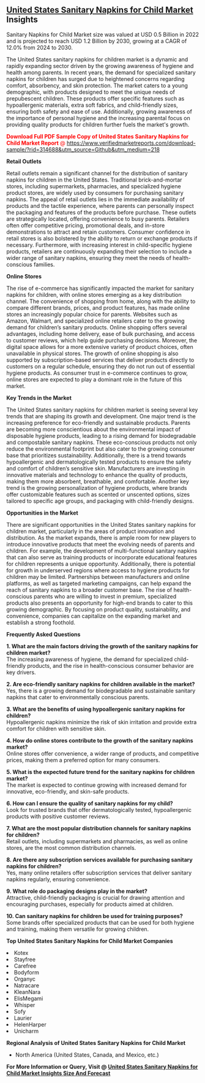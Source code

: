 <h2><a href="https://www.verifiedmarketreports.com/download-sample/?rid=314688&amp;utm_source=Github&amp;utm_medium=218" target="_blank">United States Sanitary Napkins for Child Market</a> Insights</h2><p>Sanitary Napkins for Child Market size was valued at USD 0.5 Billion in 2022 and is projected to reach USD 1.2 Billion by 2030, growing at a CAGR of 12.0% from 2024 to 2030.</p><p> <p>The United States sanitary napkins for children market is a dynamic and rapidly expanding sector driven by the growing awareness of hygiene and health among parents. In recent years, the demand for specialized sanitary napkins for children has surged due to heightened concerns regarding comfort, absorbency, and skin protection. The market caters to a young demographic, with products designed to meet the unique needs of prepubescent children. These products offer specific features such as hypoallergenic materials, extra soft fabrics, and child-friendly sizes, ensuring both safety and ease of use. Additionally, growing awareness of the importance of personal hygiene and the increasing parental focus on providing quality products for children further fuels the market's growth. <p><span class=""><span style="color: #ff0000;"><strong>Download Full PDF Sample Copy of United States Sanitary Napkins for Child Market Report</strong> @ </span><a href="https://www.verifiedmarketreports.com/download-sample/?rid=314688&amp;utm_source=Github&amp;utm_medium=218" target="_blank">https://www.verifiedmarketreports.com/download-sample/?rid=314688&amp;utm_source=Github&amp;utm_medium=218</a></span></p></p> <p><strong>Retail Outlets</strong></p> <p>Retail outlets remain a significant channel for the distribution of sanitary napkins for children in the United States. Traditional brick-and-mortar stores, including supermarkets, pharmacies, and specialized hygiene product stores, are widely used by consumers for purchasing sanitary napkins. The appeal of retail outlets lies in the immediate availability of products and the tactile experience, where parents can personally inspect the packaging and features of the products before purchase. These outlets are strategically located, offering convenience to busy parents. Retailers often offer competitive pricing, promotional deals, and in-store demonstrations to attract and retain customers. Consumer confidence in retail stores is also bolstered by the ability to return or exchange products if necessary. Furthermore, with increasing interest in child-specific hygiene products, retailers are continuously expanding their selection to include a wider range of sanitary napkins, ensuring they meet the needs of health-conscious families.</p> <p><strong>Online Stores</strong></p> <p>The rise of e-commerce has significantly impacted the market for sanitary napkins for children, with online stores emerging as a key distribution channel. The convenience of shopping from home, along with the ability to compare different brands, prices, and product features, has made online stores an increasingly popular choice for parents. Websites such as Amazon, Walmart, and specialized online retailers cater to the growing demand for children’s sanitary products. Online shopping offers several advantages, including home delivery, ease of bulk purchasing, and access to customer reviews, which help guide purchasing decisions. Moreover, the digital space allows for a more extensive variety of product choices, often unavailable in physical stores. The growth of online shopping is also supported by subscription-based services that deliver products directly to customers on a regular schedule, ensuring they do not run out of essential hygiene products. As consumer trust in e-commerce continues to grow, online stores are expected to play a dominant role in the future of this market.</p> <p><strong>Key Trends in the Market</strong></p> <p>The United States sanitary napkins for children market is seeing several key trends that are shaping its growth and development. One major trend is the increasing preference for eco-friendly and sustainable products. Parents are becoming more conscientious about the environmental impact of disposable hygiene products, leading to a rising demand for biodegradable and compostable sanitary napkins. These eco-conscious products not only reduce the environmental footprint but also cater to the growing consumer base that prioritizes sustainability. Additionally, there is a trend towards hypoallergenic and dermatologically tested products to ensure the safety and comfort of children’s sensitive skin. Manufacturers are investing in innovative materials and technology to enhance the quality of products, making them more absorbent, breathable, and comfortable. Another key trend is the growing personalization of hygiene products, where brands offer customizable features such as scented or unscented options, sizes tailored to specific age groups, and packaging with child-friendly designs.</p> <p><strong>Opportunities in the Market</strong></p> <p>There are significant opportunities in the United States sanitary napkins for children market, particularly in the areas of product innovation and distribution. As the market expands, there is ample room for new players to introduce innovative products that meet the evolving needs of parents and children. For example, the development of multi-functional sanitary napkins that can also serve as training products or incorporate educational features for children represents a unique opportunity. Additionally, there is potential for growth in underserved regions where access to hygiene products for children may be limited. Partnerships between manufacturers and online platforms, as well as targeted marketing campaigns, can help expand the reach of sanitary napkins to a broader customer base. The rise of health-conscious parents who are willing to invest in premium, specialized products also presents an opportunity for high-end brands to cater to this growing demographic. By focusing on product quality, sustainability, and convenience, companies can capitalize on the expanding market and establish a strong foothold.</p> <p><strong>Frequently Asked Questions</strong></p> <p><strong>1. What are the main factors driving the growth of the sanitary napkins for children market?</strong><br> The increasing awareness of hygiene, the demand for specialized child-friendly products, and the rise in health-conscious consumer behavior are key drivers.</p> <p><strong>2. Are eco-friendly sanitary napkins for children available in the market?</strong><br> Yes, there is a growing demand for biodegradable and sustainable sanitary napkins that cater to environmentally conscious parents.</p> <p><strong>3. What are the benefits of using hypoallergenic sanitary napkins for children?</strong><br> Hypoallergenic napkins minimize the risk of skin irritation and provide extra comfort for children with sensitive skin.</p> <p><strong>4. How do online stores contribute to the growth of the sanitary napkins market?</strong><br> Online stores offer convenience, a wider range of products, and competitive prices, making them a preferred option for many consumers.</p> <p><strong>5. What is the expected future trend for the sanitary napkins for children market?</strong><br> The market is expected to continue growing with increased demand for innovative, eco-friendly, and skin-safe products.</p> <p><strong>6. How can I ensure the quality of sanitary napkins for my child?</strong><br> Look for trusted brands that offer dermatologically tested, hypoallergenic products with positive customer reviews.</p> <p><strong>7. What are the most popular distribution channels for sanitary napkins for children?</strong><br> Retail outlets, including supermarkets and pharmacies, as well as online stores, are the most common distribution channels.</p> <p><strong>8. Are there any subscription services available for purchasing sanitary napkins for children?</strong><br> Yes, many online retailers offer subscription services that deliver sanitary napkins regularly, ensuring convenience.</p> <p><strong>9. What role do packaging designs play in the market?</strong><br> Attractive, child-friendly packaging is crucial for drawing attention and encouraging purchases, especially for products aimed at children.</p> <p><strong>10. Can sanitary napkins for children be used for training purposes?</strong><br> Some brands offer specialized products that can be used for both hygiene and training, making them versatile for growing children.</p> </p><p><strong>Top United States Sanitary Napkins for Child Market Companies</strong></p><div data-test-id=""><p><li>Kotex</li><li> Stayfree</li><li> Carefree</li><li> Bodyform</li><li> Organyc</li><li> Natracare</li><li> KleanNara</li><li> ElisMegami</li><li> Whisper</li><li> Sofy</li><li> Laurier</li><li> HelenHarper</li><li> Unicharm</li></p><div><strong>Regional Analysis of&nbsp;United States Sanitary Napkins for Child Market</strong></div><ul><li dir="ltr"><p dir="ltr">North America&nbsp;(United States, Canada, and Mexico, etc.)</p></li></ul><p><strong>For More Information or Query, Visit @&nbsp;</strong><strong><a href="https://www.verifiedmarketreports.com/product/sanitary-napkins-for-child-market/?utm_source=Github&amp;utm_medium=218" target="_blank">United States Sanitary Napkins for Child Market Insights Size And Forecast</a></strong></p></div>
